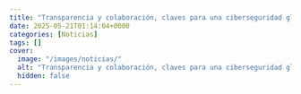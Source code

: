 ```yaml
---
title: "Transparencia y colaboración, claves para una ciberseguridad global eficaz"
date: 2025-05-21T01:14:04+0000
categories: [Noticias]
tags: []
cover:
  image: "/images/noticias/"
  alt: "Transparencia y colaboración, claves para una ciberseguridad global eficaz"
  hidden: false
---
```



